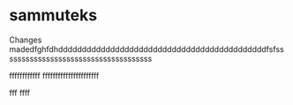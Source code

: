 # sammuteks
Changes madedfghfdhddddddddddddddddddddddddddddddddddddddddddddfsfsssssssssssssssssssssssssssssssssssss


ffffffffffff
ffffffffffffffffffffff

fff
ffff
